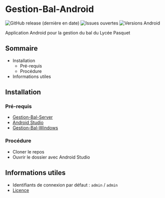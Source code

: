 # Gestion-Bal-Android
![GitHub release (dernière en date)](https://img.shields.io/github/v/release/ethandudu/Gestion-Bal-Android-blue?display_name=release&style=for-the-badge&logo=github)
![Issues ouvertes](https://img.shields.io/github/issues/ethandudu/Gestion-Bal-Android?style=for-the-badge&logo=github)
![Versions Android](https://img.shields.io/badge/Android-6--11-green?style=for-the-badge&logo=android)

Application Android pour la gestion du bal du Lycée Pasquet

## Sommaire
- Installation
  - Pré-requis
  - Procédure
- Informations utiles

## Installation
### Pré-requis
- [Gestion-Bal-Server](https://github.com/ethandudu/Gestion-Bal-Server)
- [Android Studio](https://developer.android.com/studio/)
- [Gestion-Bal-Windows](https://github.com/ethandudu/Gestion-Bal-Windows)

### Procédure
- Cloner le repos
- Ouvrir le dossier avec Android Studio

## Informations utiles
- Identifiants de connexion par défaut : `admin` / `admin`
- [Licence](https://github.com/ethandudu/Gestion-Bal-Android/blob/main/LICENCE.md)
